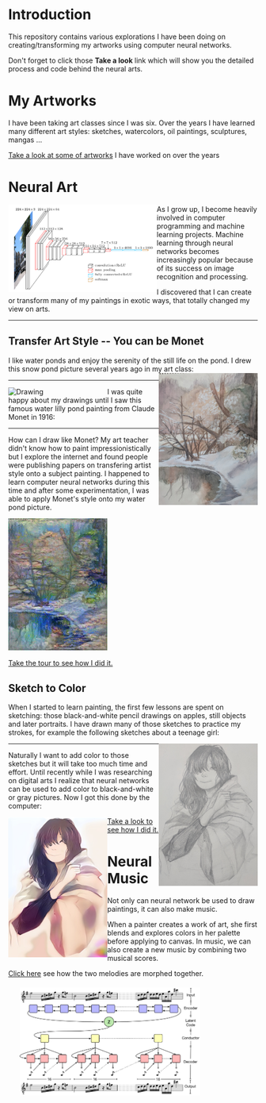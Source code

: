 # Introduction 

This repository contains various explorations I have been doing on creating/transforming my artworks using computer neural networks.

Don't forget to click those **Take a look** link which will show you the detailed process and code behind the neural arts.

# My Artworks

I have been taking art classes since I was six.  Over the years I have learned many different art styles: sketches, watercolors, oil paintings, sculptures, mangas ...

[Take a look at some of artworks](images/art.md) I have worked on over the years

# Neural Art



<img align="left" src="images/imagenet_vgg16.png" width="300" />

As I grow up, I become heavily involved in computer programming and machine learning projects.  Machine learning through neural networks becomes increasingly popular because of its success on image recognition and processing.

I discovered that I can create or transform many of my paintings in exotic ways, that totally changed my view on arts.

----

## Transfer Art Style -- You can be Monet

I like water ponds and enjoy the serenity of the still life on the pond.  I drew this snow pond picture several years ago in my art class: <img align="right" src="images/paintings/IMG_20181003_124856.jpg" width="200" />

----


<img align="left" src="https://upload.wikimedia.org/wikipedia/commons/5/5d/Monet_Water_Lilies_1916.jpg" alt="Drawing" width="200"/> I was quite happy about my drawings until I saw this famous water lilly pond painting from Claude Monet in 1916:

----

How can I draw like Monet?  My art teacher didn't know how to paint impressionistically but I explore the internet and found people were publishing papers on transfering artist style onto a subject painting.  I happened to learn computer neural networks during this time and after some experimentation, I was able to apply Monet's style onto my water pond picture.

<img src="images/style_transfer/best_pond_monet.jpg" width="200" />

[Take the tour to see how I did it.](images/style_transfer/style_transfer.html)

## Sketch to Color

When I started to learn painting, the first few lessons are spent on sketching: those black-and-white pencil drawings on apples, still objects and later portraits.  I have drawn many of those sketches to practice my strokes, for example the following sketches about a teenage girl:

<img align="right" src="images/sketch_color/teenager_sketch.jpg" width="200" />

----

Naturally I want to add color to those sketches but it will take too much time and effort.  Until recently while I was researching on digital arts I realize that neural networks can be used to add color to black-and-white or gray pictures.  Now I got this done by the computer:

<img align="left" src="images/sketch_color/teenager_color.jpg" width="200" />

[Take a look to see how I did it.](images/sketch_color/color.html)

# Neural Music

Not only can neural network be used to draw paintings, it can also make music.

When a painter creates a work of art, she first blends and explores colors in her palette before applying to canvas.  In music, we can also create a new music by combining two musical scores.  

[Click here](http://htmlpreview.github.com/?https://github.com/cairachel9/neural_art/blob/master/images/music/magenta.html) see how the two melodies are morphed together.

<img src="images/music/diagram.png" width="400" />
